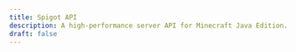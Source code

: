 ```yaml
---
title: Spigot API
description: A high-performance server API for Minecraft Java Edition. Learn more about Spigot at https://www.spigotmc.org/
draft: false
---
```

